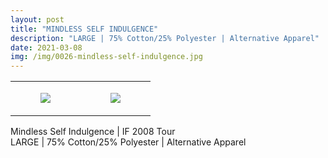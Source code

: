 ```yaml
---
layout: post
title: "MINDLESS SELF INDULGENCE"
description: "LARGE | 75% Cotton/25% Polyester | Alternative Apparel"
date: 2021-03-08
img: /img/0026-mindless-self-indulgence.jpg
---
```




<table style="width:100%;"><tr><td style="vertical-align:top;">
      <figure class="tmblr-full" data-orig-height="2048" data-orig-width="1365" data-orig-src="https://concertshirts.netlify.app/shirts/0026/0026-01.jpg"><img src="https://64.media.tumblr.com/5e248654c41ba8aed01b472f377bc734/d942ecb50df148db-4f/s540x810/928cf2bab6189ca55e1617c983271992b83d5124.jpg" data-orig-height="2048" data-orig-width="1365" data-orig-src="https://concertshirts.netlify.app/shirts/0026/0026-01.jpg"/></figure></td>
    <td style="vertical-align:top;">
      <figure class="tmblr-full" data-orig-height="2048" data-orig-width="1365" data-orig-src="https://concertshirts.netlify.app/shirts/0026/0026-02.jpg"><img src="https://64.media.tumblr.com/441c1ef624bd3954ae96c7f82f3c2834/d942ecb50df148db-c4/s540x810/a5394160bb5b29ac77343611a5422f6482f60423.jpg" data-orig-height="2048" data-orig-width="1365" data-orig-src="https://concertshirts.netlify.app/shirts/0026/0026-02.jpg"/></figure></td>
  </tr></table><p>
  Mindless Self Indulgence | IF 2008 Tour<br/>LARGE | 75% Cotton/25% Polyester | Alternative Apparel
</p>
